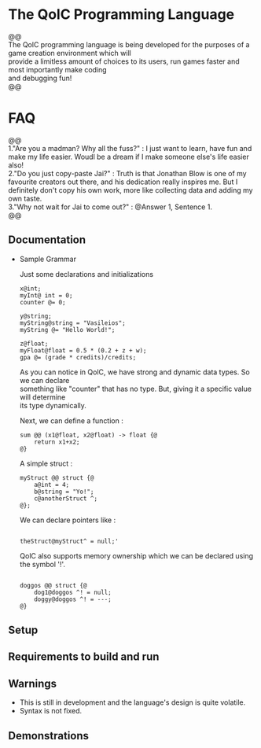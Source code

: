 # The QolC Programming Language

@@ \
	The QolC programming language is being developed for the purposes of a game creation environment which will\
	provide a limitless amount of choices to its users, run games faster and most importantly make coding\
	and debugging fun! \
@@ 

# FAQ

@@ \
	1."Are you a madman? Why all the fuss?" :
		I just want to learn, have fun and make my life easier. Woudl be a dream if I make someone else's life easier also! \
	2."Do you just copy-paste Jai?" : 
		Truth is that Jonathan Blow is one of my favourite creators out there, and his dedication really inspires me. But 
		I definitely don't copy his own work, more like collecting data and adding my own taste. \
	3."Why not wait for Jai to come out?" : 
		@Answer 1, Sentence 1. \
@@

## Documentation

* Sample Grammar
	
	Just some declarations and initializations
	```
	x@int;
	myInt@ int = 0;
	counter @= 0;

	y@string;
	myString@string = "Vasileios";
	myString @= "Hello World!";

	z@float;
	myFloat@float = 0.5 * (0.2 + z + w);	
	gpa @= (grade * credits)/credits;
	```

	As you can notice in QolC, we have strong and dynamic data types. So we can declare\
	something like "counter" that has no type. But, giving it a specific value will determine <br >
	its type dynamically. 

	Next, we can define a function : 
	```
	sum @@ (x1@float, x2@float) -> float {@
		return x1+x2;
	@}
	```

	A simple struct : 
	```
	myStruct @@ struct {@
		a@int = 4;
		b@string = "Yo!";
		c@anotherStruct ^;
	@};
	```
	
	We can declare pointers like : 
	```
	
	theStruct@myStruct^ = null;' 
	```

	QolC also supports memory ownership which we can be declared 
	using the symbol '!'. 
	```
	
	doggos @@ struct {@ 
		dog1@doggos ^! = null;
		doggy@doggos ^! = ---;
	@}	
	
	```

	

## Setup

## Requirements to build and run

## Warnings

* This is still in development and the language's design is quite volatile.
* Syntax is not fixed.

## Demonstrations

